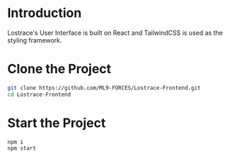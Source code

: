 # Introduction
Lostrace's User Interface is built on React and TailwindCSS is used as the styling framework.

# Clone the Project
```bash
git clone https://github.com/ML9-FORCES/Lostrace-Frontend.git
cd Lostrace-Frontend
```

# Start the Project
```bash
npm i
npm start
```

